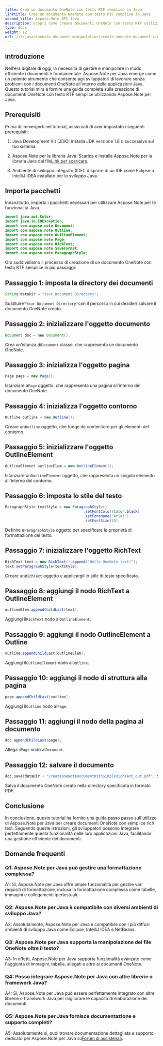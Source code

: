 ```yaml
---
title: Crea un documento OneNote con testo RTF semplice in Java
linktitle: Crea un documento OneNote con testo RTF semplice in Java
second_title: Aspose.Note API Java
description: Scopri come creare documenti OneNote con testo RTF utilizzando Aspose.Note Java. Integra questa funzionalità nelle tue app Java per una gestione efficiente dei documenti.
type: docs
weight: 12
url: /it/java/onenote-document-manipulation/create-onenote-document-simple-rich-text/
---
```

## introduzione

Nell'era digitale di oggi, la necessità di gestire e manipolare in modo efficiente i documenti è fondamentale. Aspose.Note per Java emerge come un potente strumento che consente agli sviluppatori di lavorare senza problemi con i documenti OneNote all'interno delle applicazioni Java. Questo tutorial mira a fornire una guida completa sulla creazione di documenti OneNote con testo RTF semplice utilizzando Aspose.Note per Java.

## Prerequisiti

Prima di immergerti nel tutorial, assicurati di aver impostato i seguenti prerequisiti:

1. Java Development Kit (JDK): installa JDK versione 1.8 o successiva sul tuo sistema.
   
2.  Aspose.Note per la libreria Java: Scarica e installa Aspose.Note per la libreria Java dal file[Link per scaricare](https://releases.aspose.com/note/java/).
   
3. Ambiente di sviluppo integrato (IDE): disporre di un IDE come Eclipse o IntelliJ IDEA installato per lo sviluppo Java.

## Importa pacchetti

Innanzitutto, importa i pacchetti necessari per utilizzare Aspose.Note per le funzionalità Java.

```java
import java.awt.Color;
import java.io.IOException;
import com.aspose.note.Document;
import com.aspose.note.Outline;
import com.aspose.note.OutlineElement;
import com.aspose.note.Page;
import com.aspose.note.RichText;
import com.aspose.note.SaveFormat;
import com.aspose.note.ParagraphStyle;
```

Ora suddividiamo il processo di creazione di un documento OneNote con testo RTF semplice in più passaggi:

## Passaggio 1: imposta la directory dei documenti

```java
String dataDir = "Your Document Directory";
```

 Sostituire`"Your Document Directory"`con il percorso in cui desideri salvare il documento OneNote creato.

## Passaggio 2: inizializzare l'oggetto documento

```java
Document doc = new Document();
```

 Crea un'istanza di`Document` classe, che rappresenta un documento OneNote.

## Passaggio 3: inizializza l'oggetto pagina

```java
Page page = new Page();
```

 Istanziare a`Page` oggetto, che rappresenta una pagina all'interno del documento OneNote.

## Passaggio 4: inizializza l'oggetto contorno

```java
Outline outline = new Outline();
```

 Creare un`Outline` oggetto, che funge da contenitore per gli elementi del contorno.

## Passaggio 5: inizializzare l'oggetto OutlineElement

```java
OutlineElement outlineElem = new OutlineElement();
```

 Istanziare un`OutlineElement` oggetto, che rappresenta un singolo elemento all'interno del contorno.

## Passaggio 6: imposta lo stile del testo

```java
ParagraphStyle textStyle = new ParagraphStyle()
                                    .setFontColor(Color.black)
                                    .setFontName("Arial")
                                    .setFontSize(10);
```

 Definire a`ParagraphStyle` oggetto per specificare le proprietà di formattazione del testo.

## Passaggio 7: inizializzare l'oggetto RichText

```java
RichText text = new RichText().append("Hello OneNote text!");
text.setParagraphStyle(textStyle);
```

 Creare un`RichText` oggetto e applicargli lo stile di testo specificato.

## Passaggio 8: aggiungi il nodo RichText a OutlineElement

```java
outlineElem.appendChildLast(text);
```

 Aggiungi il`RichText` nodo al`OutlineElement`.

## Passaggio 9: aggiungi il nodo OutlineElement a Outline

```java
outline.appendChildLast(outlineElem);
```

 Aggiungi il`OutlineElement` nodo al`Outline`.

## Passaggio 10: aggiungi il nodo di struttura alla pagina

```java
page.appendChildLast(outline);
```

 Aggiungi il`Outline` nodo al`Page`.

## Passaggio 11: aggiungi il nodo della pagina al documento

```java
doc.appendChildLast(page);
```

 Allega il`Page` nodo al`Document`.

## Passaggio 12: salvare il documento

```java
doc.save(dataDir + "CreateOneNoteDocumentWithSimpleRichText_out.pdf", SaveFormat.Pdf);
```

Salva il documento OneNote creato nella directory specificata in formato PDF.

## Conclusione

In conclusione, questo tutorial ha fornito una guida passo passo sull'utilizzo di Aspose.Note per Java per creare documenti OneNote con semplice rich text. Seguendo queste istruzioni, gli sviluppatori possono integrare perfettamente questa funzionalità nelle loro applicazioni Java, facilitando una gestione efficiente dei documenti.

## Domande frequenti

### Q1: Aspose.Note per Java può gestire una formattazione complessa?

A1: Sì, Aspose.Note per Java offre ampie funzionalità per gestire vari requisiti di formattazione, inclusa la formattazione complessa come tabelle, immagini e collegamenti ipertestuali.

### Q2: Aspose.Note per Java è compatibile con diversi ambienti di sviluppo Java?

A2: Assolutamente, Aspose.Note per Java è compatibile con i più diffusi ambienti di sviluppo Java come Eclipse, IntelliJ IDEA e NetBeans.

### Q3: Aspose.Note per Java supporta la manipolazione dei file OneNote oltre il testo?

A3: In effetti, Aspose.Note per Java supporta funzionalità avanzate come l'aggiunta di immagini, tabelle, allegati e altro ai documenti OneNote.

### Q4: Posso integrare Aspose.Note per Java con altre librerie o framework Java?

A4: Sì, Aspose.Note per Java può essere perfettamente integrato con altre librerie o framework Java per migliorare le capacità di elaborazione dei documenti.

### Q5: Aspose.Note per Java fornisce documentazione e supporto completi?

 A5: Assolutamente sì, puoi trovare documentazione dettagliata e supporto dedicato per Aspose.Note per Java su[Forum di assistenza](https://forum.aspose.com/c/note/28).